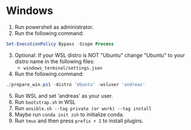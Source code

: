 # Windows

1. Run powershell as administrator.
2. Run the following command:
```powershell
Set-ExecutionPolicy Bypass -Scope Process
```
3. Optional: If your WSL distro is NOT "Ubuntu" change "Ubuntu" to your distro name in the following
    files:
    - `windows_terminal/settings.json`
4. Run the following command:
```powershell
./prepare_win.ps1 -distro 'Ubuntu' -wsluser 'andreas'
```
5. Run WSL and set 'andreas' as your user.
6. Run `bootstrap.sh` in WSL
7. Run `ansible.sh --tag private (or work) --tag install`
8. Maybe run `conda init zsh` to initialize conda.
9. Run `tmux` and then press `prefix + I` to install plugins.

